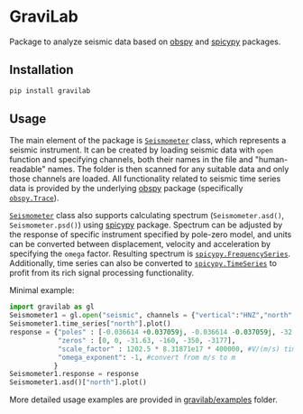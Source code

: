 # GraviLab

Package to analyze seismic data based on [obspy](obspy.org) and [spicypy](https://gitlab.com/pyda-group/spicypy) packages.

## Installation

```bash
pip install gravilab
```

## Usage

The main element of the package is [`Seismometer`](https://gitlab.com/pyda-group/gravilab/-/blob/main/gravilab/base/seismometer.py) class, which represents a seismic instrument.
It can be created by loading seismic data with `open` function and specifying channels,
both their names in the file and "human-readable" names. The folder is then scanned for any suitable data
and only those channels are loaded. All functionality related to seismic time series data is
provided by the underlying [obspy](obspy.org) package (specifically [`obspy.Trace`](https://docs.obspy.org/packages/autogen/obspy.core.trace.Trace.html)).

[`Seismometer`](https://gitlab.com/pyda-group/gravilab/-/blob/main/gravilab/base/seismometer.py) class also supports calculating spectrum
(`Seismometer.asd()`, `Seismometer.psd()`) using [spicypy](https://gitlab.com/pyda-group/spicypy) package.
Spectrum can be adjusted by the response of specific instrument specified by pole-zero model,
and units can be converted between displacement, velocity
and acceleration by specifying the `omega` factor. Resulting spectrum is [`spicypy.FrequencySeries`](https://pyda-group.gitlab.io/spicypy/autoapi/spicypy/signal/frequency_series/index.html). Additionally,
time series can also be converted to [`spicypy.TimeSeries`](https://pyda-group.gitlab.io/spicypy/autoapi/spicypy/signal/time_series/index.html) to profit from its rich signal processing functionality.

Minimal example:
```python
import gravilab as gl
Seismometer1 = gl.open("seismic", channels = {"vertical":"HNZ","north":"HNY","east":"HNX"}, name="seismometer1")
Seismometer1.time_series["north"].plot()
response = {"poles" : [-0.036614 +0.037059j, -0.036614 -0.037059j, -32.55, -142, -364 +404j, -364 -404j, -1260, -4900 +5200j, -4900 -5200j, -7100 +1700j, -7100 -1700j],
            "zeros" : [0, 0, -31.63, -160, -350, -3177],
            "scale_factor" : 1202.5 * 8.31871e17 * 400000, #V/(m/s) times gain times counts/V
            "omega_exponent": -1, #convert from m/s to m
           }
Seismometer1.response = response
Seismometer1.asd()["north"].plot()
```

More detailed usage examples are provided in [gravilab/examples](https://gitlab.com/pyda-group/gravilab/-/tree/main/examples) folder.
